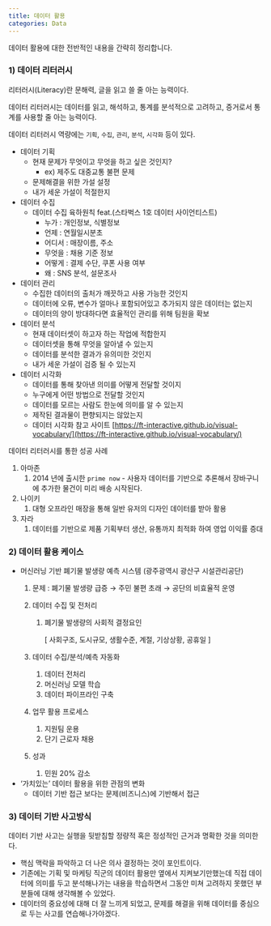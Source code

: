 ```yaml
---
title: 데이터 활용
categories: Data
---
```

데이터 활용에 대한 전반적인 내용을 간략히 정리합니다.

### 1) 데이터 리터러시

리터러시(Literacy)란 문해력, 글을 읽고 쓸 줄 아는 능력이다.

데이터 리터러시는 데이터를 읽고, 해석하고, 통계를 분석적으로 고려하고, 증거로서 통계를 사용할 줄 아는 능력이다.

데이터 리터러시 역량에는 `기획`, `수집`, `관리`, `분석`, `시각화` 등이 있다.

- 데이터 기획
    - 현재 문제가 무엇이고 무엇을 하고 싶은 것인지?
        - ex) 제주도 대중교통 불편 문제
    - 문제해결을 위한 가설 설정
    - 내가 세운 가설이 적절한지
- 데이터 수집
    - 데이터 수집 육하원칙 feat.(스타벅스 1호 데이터 사이언티스트)
        - 누가 : 개인정보, 식별정보
        - 언제 : 연월일시분초
        - 어디서 : 매장이름, 주소
        - 무엇을 : 채용 기준 정보
        - 어떻게 : 결제 수단, 쿠폰 사용 여부
        - 왜 : SNS 분석, 설문조사
- 데이터 관리
    - 수집한 데이터의 출처가 깨끗하고 사용 가능한 것인지
    - 데이터에 오류, 변수가 얼마나 포함되어있고 추가되지 않은 데이터는 없는지
    - 데이터의 양이 방대하다면 효율적인 관리를 위해 팀원을 확보
- 데이터 분석
    - 현재 데이터셋이 하고자 하는 작업에 적합한지
    - 데이터셋을 통해 무엇을 알아낼 수 있는지
    - 데이터를 분석한 결과가 유의미한 것인지
    - 내가 세운 가설이 검증 될 수 있는지
- 데이터 시각화
    - 데이터를 통해 찾아낸 의미를 어떻게 전달할 것이지
    - 누구에게 어떤 방법으로 전달할 것인지
    - 데이터를 모르는 사람도 한눈에 의미를 알 수 있는지
    - 제작된 결과물이 편향되지는 않았는지
    - 데이터 시각화 참고 사이트 [https://ft-interactive.github.io/visual-vocabulary/](https://ft-interactive.github.io/visual-vocabulary/)

데이터 리터러시를 통한 성공 사례

1. 아마존
    1. 2014 년에 출시한 `prime now` - 사용자 데이터를 기반으로 추론해서 장바구니에 추가한 물건이 미리 배송 시작된다.
2. 나이키
    1. 대형 오프라인 매장을 통해 일반 유저의 디자인 데이터를 받아 활용
3. 자라
    1. 데이터를 기반으로 제품 기획부터 생산, 유통까지 최적화 하여 영업 이익률 증대

### 2) 데이터 활용 케이스

- 머신러닝 기반 폐기물 발생량 예측 시스템 (광주광역시 광산구 시설관리공단)
    1. 문제 : 폐기물 발생량 급증 → 주민 불편 초래 → 공단의 비효율적 운영
    2. 데이터 수집 및 전처리
        1. 폐기물 발생량의 사회적 결정요인
            
            [ 사회구조, 도시규모, 생활수준, 계절, 기상상황, 공휴일 ]
            
    3. 데이터 수집/분석/예측 자동화
        1. 데이터 전처리
        2. 머신러닝 모델 학습
        3. 데이터 파이프라인 구축
    4. 업무 활용 프로세스
        1. 지원팀 운용
        2. 단기 근로자 채용
    5. 성과
        1. 민원 20% 감소
- ‘가치있는’ 데이터 활용을 위한 관점의 변화
    - 데이터 기반 접근 보다는 문제(비즈니스)에 기반해서 접근

### 3) 데이터 기반 사고방식

데이터 기반 사고는 실행을 뒷받침할 정량적 혹은 정성적인 근거과 명확한 것을 의미한다.
- 핵심 맥락을 파악하고 더 나은 의사 결정하는 것이 포인트이다.
- 기존에는 기획 및 마케팅 직군의 데이터 활용만 옆에서 지켜보기만했는데 직접 데이터에 의미를 두고 분석해나가는 내용을 학습하면서 그동안 미쳐 고려하지 못했던 부분들에 대해 생각해볼 수 있었다.
- 데이터의 중요성에 대해 더 잘 느끼게 되었고, 문제를 해결을 위해 데이터를 중심으로 두는 사고를 연습해나가야겠다.

